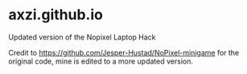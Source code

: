 # axzi.github.io
Updated version of the Nopixel Laptop Hack 

Credit to https://github.com/Jesper-Hustad/NoPixel-minigame for the original code, mine is edited to a more updated version.
